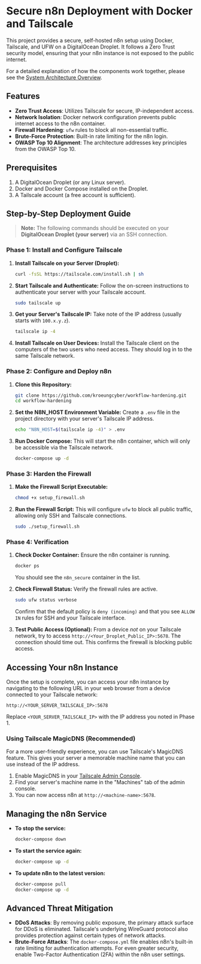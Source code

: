 # Secure n8n Deployment with Docker and Tailscale

This project provides a secure, self-hosted n8n setup using Docker, Tailscale, and UFW on a DigitalOcean Droplet. It follows a Zero Trust security model, ensuring that your n8n instance is not exposed to the public internet.

For a detailed explanation of how the components work together, please see the [System Architecture Overview](ARCHITECTURE.md).

## Features

- **Zero Trust Access**: Utilizes Tailscale for secure, IP-independent access.
- **Network Isolation**: Docker network configuration prevents public internet access to the n8n container.
- **Firewall Hardening**: `ufw` rules to block all non-essential traffic.
- **Brute-Force Protection**: Built-in rate limiting for the n8n login.
- **OWASP Top 10 Alignment**: The architecture addresses key principles from the OWASP Top 10.

## Prerequisites

1.  A DigitalOcean Droplet (or any Linux server).
2.  Docker and Docker Compose installed on the Droplet.
3.  A Tailscale account (a free account is sufficient).

## Step-by-Step Deployment Guide

> **Note:** The following commands should be executed on your **DigitalOcean Droplet (your server)** via an SSH connection.

### Phase 1: Install and Configure Tailscale

1.  **Install Tailscale on your Server (Droplet):**
    ```bash
    curl -fsSL https://tailscale.com/install.sh | sh
    ```

2.  **Start Tailscale and Authenticate:**
    Follow the on-screen instructions to authenticate your server with your Tailscale account.
    ```bash
    sudo tailscale up
    ```

3.  **Get your Server's Tailscale IP:**
    Take note of the IP address (usually starts with `100.x.y.z`).
    ```bash
    tailscale ip -4
    ```

4.  **Install Tailscale on User Devices:**
    Install the Tailscale client on the computers of the two users who need access. They should log in to the same Tailscale network.

### Phase 2: Configure and Deploy n8n

1.  **Clone this Repository:**
    ```bash
    git clone https://github.com/kroeungcyber/workflow-hardening.git
    cd workflow-hardening
    ```

2.  **Set the N8N_HOST Environment Variable:**
    Create a `.env` file in the project directory with your server's Tailscale IP address.
    ```bash
    echo "N8N_HOST=$(tailscale ip -4)" > .env
    ```

3.  **Run Docker Compose:**
    This will start the n8n container, which will only be accessible via the Tailscale network.
    ```bash
    docker-compose up -d
    ```

### Phase 3: Harden the Firewall

1.  **Make the Firewall Script Executable:**
    ```bash
    chmod +x setup_firewall.sh
    ```

2.  **Run the Firewall Script:**
    This will configure `ufw` to block all public traffic, allowing only SSH and Tailscale connections.
    ```bash
    sudo ./setup_firewall.sh
    ```

### Phase 4: Verification

1.  **Check Docker Container:** Ensure the n8n container is running.
    ```bash
    docker ps
    ```
    You should see the `n8n_secure` container in the list.

2.  **Check Firewall Status:** Verify the firewall rules are active.
    ```bash
    sudo ufw status verbose
    ```
    Confirm that the default policy is `deny (incoming)` and that you see `ALLOW IN` rules for SSH and your Tailscale interface.

3.  **Test Public Access (Optional):** From a device *not* on your Tailscale network, try to access `http://<Your_Droplet_Public_IP>:5678`. The connection should time out. This confirms the firewall is blocking public access.

## Accessing Your n8n Instance

Once the setup is complete, you can access your n8n instance by navigating to the following URL in your web browser from a device connected to your Tailscale network:

`http://<YOUR_SERVER_TAILSCALE_IP>:5678`

Replace `<YOUR_SERVER_TAILSCALE_IP>` with the IP address you noted in Phase 1.

### Using Tailscale MagicDNS (Recommended)

For a more user-friendly experience, you can use Tailscale's MagicDNS feature. This gives your server a memorable machine name that you can use instead of the IP address.

1.  Enable MagicDNS in your [Tailscale Admin Console](https://login.tailscale.com/admin/dns).
2.  Find your server's machine name in the "Machines" tab of the admin console.
3.  You can now access n8n at `http://<machine-name>:5678`.

## Managing the n8n Service

-   **To stop the service:**
    ```bash
    docker-compose down
    ```
-   **To start the service again:**
    ```bash
    docker-compose up -d
    ```
-   **To update n8n to the latest version:**
    ```bash
    docker-compose pull
    docker-compose up -d
    ```

## Advanced Threat Mitigation

-   **DDoS Attacks**: By removing public exposure, the primary attack surface for DDoS is eliminated. Tailscale's underlying WireGuard protocol also provides protection against certain types of network attacks.
-   **Brute-Force Attacks**: The `docker-compose.yml` file enables n8n's built-in rate limiting for authentication attempts. For even greater security, enable Two-Factor Authentication (2FA) within the n8n user settings.
